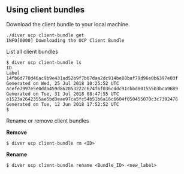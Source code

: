 ## Using client bundles

Download the client bundle to your local machine.

```
./diver ucp client-bundle get
INFO[0000] Downloading the UCP Client Bundle            
```

List all client bundles

```
$ diver ucp client-bundle ls
ID                                                                 Label
14fb6d770d46ac9b9e431ad52b9f7b67daa2dc914be88baf79d96e0b6397e03f   Generated on Wed, 25 Jul 2018 10:25:52 UTC
acefe7997e5e0dda459d862053222c674f6f036cddc91cbbd801555b3bca9689   Generated on Tue, 31 Jul 2018 08:47:55 UTC
e1523a2642355ae5bd3eae97ca5fc54b51b6a16c6604f050455070c3c7392476   Generated on Tue, 12 Jun 2018 17:52:52 UTC
$
```

Rename or remove client bundles

**Remove**

```
$ diver ucp client-bundle rm <ID>

```

**Rename**

```
$ diver ucp client-bundle rename <Bundle_ID> <new_label>

```